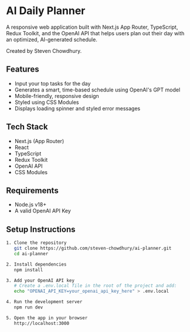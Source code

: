 # AI Daily Planner

A responsive web application built with Next.js App Router, TypeScript, Redux Toolkit, and the OpenAI API that helps users plan out their day with an optimized, AI-generated schedule.

Created by Steven Chowdhury.

## Features

- Input your top tasks for the day
- Generates a smart, time-based schedule using OpenAI's GPT model
- Mobile-friendly, responsive design
- Styled using CSS Modules
- Displays loading spinner and styled error messages

## Tech Stack

- Next.js (App Router)
- React
- TypeScript
- Redux Toolkit
- OpenAI API
- CSS Modules

## Requirements

- Node.js v18+
- A valid OpenAI API Key

## Setup Instructions

```bash
1. Clone the repository
   git clone https://github.com/steven-chowdhury/ai-planner.git
   cd ai-planner

2. Install dependencies
   npm install

3. Add your OpenAI API key
   # Create a .env.local file in the root of the project and add:
   echo "OPENAI_API_KEY=your_openai_api_key_here" > .env.local

4. Run the development server
   npm run dev

5. Open the app in your browser
   http://localhost:3000
